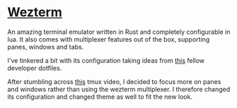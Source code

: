 # [Wezterm](https://wezfurlong.org/wezterm/index.html)

An amazing terminal emulator written in Rust
and completely configurable in lua. It also comes with
multiplexer features out of the box, supporting panes, windows and tabs.

I've tinkered a bit with its configuration taking ideas from
[this](https://github.com/Aylur/dotfiles/tree/main) fellow developer dotfiles.

After stumbling across [this](https://www.youtube.com/watch?v=GH3kpsbbERo&pp=ugMICgJpdBABGAHKBQ5kZXZvcHMgdG9vbGJvYw%3D%3D)
tmux video,
I decided to focus more on panes and windows
rather than using the wezterm multiplexer.
I therefore changed its configuration and
changed theme as well to fit the new look.

